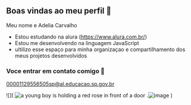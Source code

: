 ## Boas vindas ao meu perfil 💝
Meu nome e Adelia Carvalho

 - Estou estudando na alura (https://www.alura.com.br/)
 - Estou me desenvolvendo na linguagem JavaScript
 - ultilizo esse espaço para minha organizaçao e compartilhamento dos meus projetos desenvolvidos

 ### Voce entrar em contato comigo 📧

 00001129556505sp@al.educacao.sp.gov.br


![]( <img src="https://media.tenor.com/B80MQLJXvpsAAAAM/gavin-meme.gif" alt="a young boy is holding a red rose in front of a door ."/>![image](https://github.com/user-attachments/assets/12f3cadb-eae5-45d3-83b3-d41c459dc89a) )

